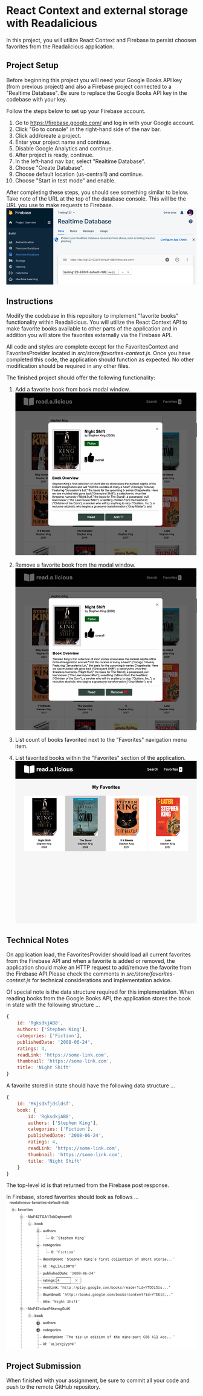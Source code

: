 # React Context and external storage with Readalicious

In this project, you will utilize React Context and Firebase to persist choosen favorites from the Readalicious application.

## Project Setup

Before beginning this project you will need your Google Books API key (from previous project) and also a Firebase project connected to a "Realtime Database". Be sure to replace the Google Books API key in the codebase with your key.

Follow the steps below to set up your Firebase account.

1. Go to https://firebase.google.com/ and log in with your Google account.
2. Click "Go to console" in the right-hand side of the nav bar.
3. Click add/create a project.
4. Enter your project name and continue.
5. Disable Google Analytics and continue.
6. After project is ready, continue.
7. In the left-hand nav bar, select "Realtime Database".
8. Choose "Create Database".
9. Choose default location (us-central1) and continue.
10. Choose "Start in test mode" and enable.

After completing these steps, you should see something similar to below. Take note of the URL at the top of the database console. This will be the URL you use to make requests to Firebase.
![Firebase Setup](docs/firebase-setup.png)

## Instructions

Modify the codebase in this repository to implement "favorite books" functionality within Readalicious. You will utilize the React Context API to make favorite books available to other parts of the application and in addition you will store the favorites externally via the Firebase API.

All code and styles are complete except for the FavoritesContext and FavoritesProvider located in _src/store/favorites-context.js_. Once you have completed this code, the application should function as expected. No other modification should be required in any other files.

The finished project should offer the following functionality:

1. Add a favorite book from book modal window.
   ![Add favorite](docs/add-favorite.png)

2. Remove a favorite book from the modal window.
   ![Remove favorite](docs/remove-favorite.png)

3. List count of books favorited next to the "Favorites" navigation menu item.
4. List favorited books within the "Favorites" section of the application.
   ![Favorites section](docs/favorites-section.png)

## Technical Notes

On application load, the FavoritesProvider should load all current favorites from the Firebase API and when a favorite is added or removed, the application should make an HTTP request to add/remove the favorite from the Firebase API.Please check the comments in _src/store/favorites-context.js_ for technical considerations and implementation advice.

Of special note is the data structure required for this implementation. When reading books from the Google Books API, the application stores the book in state with the following structure ...

```javascript
{
    id: 'RgksdkjAB8',
    authors: ['Stephen King'],
    categories: ['Fiction'],
    publishedDate: '2008-06-24',
    ratings: 4,
    readLink: 'https://some-link.com',
    thumbnail: 'https://some-link.com',
    title: 'Night Shift'
}
```

A favorite stored in state should have the following data structure ...

```javascript
{
    id: 'Mkjsdkfjdsldsf',
    book: {
        id: 'RgksdkjAB8',
        authors: ['Stephen King'],
        categories: ['Fiction'],
        publishedDate: '2008-06-24',
        ratings: 4,
        readLink: 'https://some-link.com',
        thumbnail: 'https://some-link.com',
        title: 'Night Shift'
    }
}
```

The top-level id is that returned from the Firebase post response.

In Firebase, stored favorites should look as follows ...
![Firebase favorite data structure](docs/firebase-favorites.png)

## Project Submission

When finished with your assignment, be sure to commit all your code and push to the remote GitHub repository.
